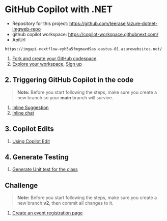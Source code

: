 # GitHub Copilot with .NET

- Repository for this project: https://github.com/teerasej/azure-dotnet-imgweb-repo
- github copilot workspace: https://copilot-workspace.githubnext.com/
- ApiUrl
```
https://imgapi-nextflow-eyh5a5fmgmavd9as.eastus-01.azurewebsites.net/
```

1. [Fork and create your GitHub codespace](./github-copilot-contents/activate-codespace.md)
2. [Explore your workspace](./github-copilot-contents/explore-workspace.md), [Sign up](https://github.com/github-copilot/workspace_waitlist_signup/join)

## 2. Triggering GitHub Copilot in the code

> **Note:** Before you start following the steps, make sure you create a new branch so your **main** branch will survive.

1. [Inline Suggestion](github-copilot-contents/inline-suggestion.md)
2. [Inline chat](github-copilot-contents/inline-chat.md)

## 3. Copilot Edits 

1. [Using Copilot Edit](github-copilot-contents/copilot-edit-1.md)

## 4. Generate Testing 

1. [Generate Unit test for the class](github-copilot-contents/generate-unit-test.md)

## Challenge 

> **Note:** Before you start following the steps, make sure you create a new branch **v2**, then commit all changes to it.

1. [Create an event registration page](github-copilot-contents/event-registration.md)
